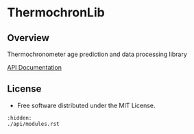 # ThermochronLib

## Overview

Thermochronometer age prediction and data processing library

[API Documentation](./api/modules.rst)

## License

- Free software distributed under the MIT License.

```{toctree}
:hidden:
./api/modules.rst
```
